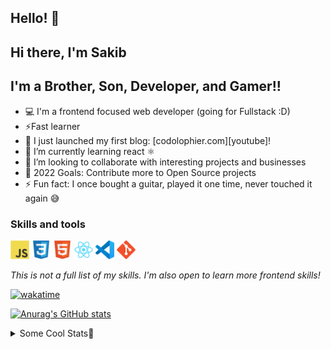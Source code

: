 ## Hello! 👋

## Hi there, I'm Sakib

## I'm a Brother, Son, Developer, and Gamer!!

- 💻 I'm a frontend focused web developer (going for Fullstack :D)
- ⚡️Fast learner
- 🔭 I just launched my first blog: [codolophier.com][youtube]!
- 🌱 I’m currently learning react ⚛
- 👯 I’m looking to collaborate with interesting projects and businesses
- 🥅 2022 Goals: Contribute more to Open Source projects
- ⚡ Fun fact: I once bought a guitar, played it one time, never touched it again 😅

### Skills and tools

<code><img height="30" src="https://raw.githubusercontent.com/devicons/devicon/master/icons/javascript/javascript-original.svg"></code>
<code><img height="30" src="https://raw.githubusercontent.com/devicons/devicon/master/icons/css3/css3-original.svg"></code>
<code><img height="30" src="https://raw.githubusercontent.com/devicons/devicon/master/icons/html5/html5-original.svg"></code>
<code><img height="30" src="https://raw.githubusercontent.com/devicons/devicon/master/icons/react/react-original.svg"></code>
<code><img height="30" src="https://raw.githubusercontent.com/github/explore/80688e429a7d4ef2fca1e82350fe8e3517d3494d/topics/visual-studio-code/visual-studio-code.png"></code>
<code><img height="30" src="https://raw.githubusercontent.com/devicons/devicon/master/icons/git/git-plain.svg"></code>

_This is not a full list of my skills. I'm also open to learn more frontend skills!_

[![wakatime](https://wakatime.com/badge/user/3154546a-fb8d-4b9a-b21a-11b49996180b.svg)](https://wakatime.com/@3154546a-fb8d-4b9a-b21a-11b49996180b)

[![Anurag's GitHub stats](https://github-readme-stats.vercel.app/api?username=Code5linger&count_private=true&show_icons=true)](https://github.com/Code5linger/github-readme-stats)

<details>
  <summary>Some Cool Stats🧾</summary>

![](https://komarev.com/ghpvc/?username=Code5linger&label=PROFILE+VIEWS&color=grey&style=flat-square)

[![stats](https://stats.caspertheghost.me/stats?bgColor=00000000&iconColor=6381AF&textColor=f2f2f2&borderColor=e4e2e2&v=2)](https://stats.caspertheghost.me/stats)

[![langs](https://stats.caspertheghost.me/top-langs?theme=dark&bgColor=00000000&titleColor=ffffff&textColor=ffffff&borderColor=e4e2e2&hide=lua&v=2)](https://stats.caspertheghost.me/top-langs)

[![wakatime](https://stats.caspertheghost.me/wakatime?bgColor=00000000&iconColor=6381AF&textColor=f2f2f2&borderColor=e4e2e2&count=13&titleColor=f2f2f2)](https://wakatime.com/@eab8442b-396c-4b76-898b-19820eeed70e)

 </details>
